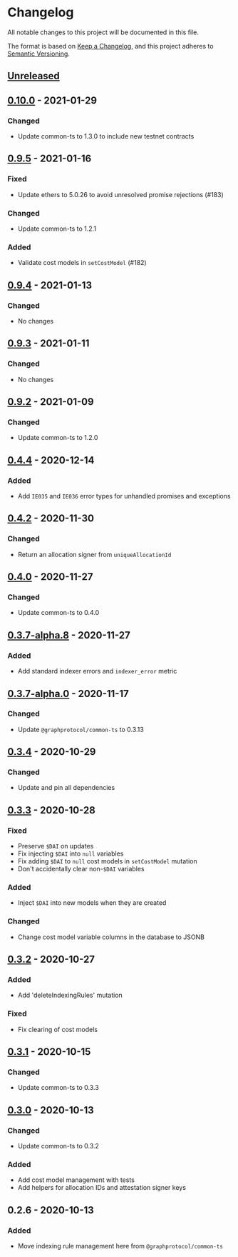 # Changelog
All notable changes to this project will be documented in this file.

The format is based on [Keep a Changelog](https://keepachangelog.com/en/1.0.0/),
and this project adheres to [Semantic Versioning](https://semver.org/spec/v2.0.0.html).

## [Unreleased]

## [0.10.0] - 2021-01-29
### Changed
- Update common-ts to 1.3.0 to include new testnet contracts

## [0.9.5] - 2021-01-16
### Fixed
- Update ethers to 5.0.26 to avoid unresolved promise rejections (#183)

### Changed
- Update common-ts to 1.2.1

### Added
- Validate cost models in `setCostModel` (#182)

## [0.9.4] - 2021-01-13
### Changed
- No changes

## [0.9.3] - 2021-01-11
### Changed
- No changes

## [0.9.2] - 2021-01-09
### Changed
- Update common-ts to 1.2.0

## [0.4.4] - 2020-12-14
### Added
- Add `IE035` and `IE036` error types for unhandled promises and exceptions

## [0.4.2] - 2020-11-30
### Changed
- Return an allocation signer from `uniqueAllocationId`

## [0.4.0] - 2020-11-27
### Changed
- Update common-ts to 0.4.0

## [0.3.7-alpha.8] - 2020-11-27
### Added
- Add standard indexer errors and `indexer_error` metric

## [0.3.7-alpha.0] - 2020-11-17
### Changed
- Update `@graphprotocol/common-ts` to 0.3.13

## [0.3.4] - 2020-10-29
### Changed
- Update and pin all dependencies

## [0.3.3] - 2020-10-28
### Fixed
- Preserve `$DAI` on updates
- Fix injecting `$DAI` into `null` variables
- Fix adding `$DAI` to `null` cost models in `setCostModel` mutation
- Don't accidentally clear non-`$DAI` variables

### Added
- Inject `$DAI` into new models when they are created

### Changed
- Change cost model variable columns in the database to JSONB

## [0.3.2] - 2020-10-27
### Added
- Add 'deleteIndexingRules' mutation

### Fixed
- Fix clearing of cost models

## [0.3.1] - 2020-10-15
### Changed
- Update common-ts to 0.3.3

## [0.3.0] - 2020-10-13
### Changed
- Update common-ts to 0.3.2

### Added
- Add cost model management with tests
- Add helpers for allocation IDs and attestation signer keys

## 0.2.6 - 2020-10-13
### Added
- Move indexing rule management here from `@graphprotocol/common-ts`

[Unreleased]: https://github.com/graphprotocol/indexer/compare/v0.10.0...HEAD
[0.10.0]: https://github.com/graphprotocol/indexer/compare/v0.9.5...v0.10.0
[0.9.5]: https://github.com/graphprotocol/indexer/compare/v0.9.4...v0.9.5
[0.9.4]: https://github.com/graphprotocol/indexer/compare/v0.9.3...v0.9.4
[0.9.3]: https://github.com/graphprotocol/indexer/compare/v0.9.2...v0.9.3
[0.9.2]: https://github.com/graphprotocol/indexer/compare/v0.4.4...v0.9.2
[0.4.4]: https://github.com/graphprotocol/indexer/compare/v0.4.2...v0.4.4
[0.4.2]: https://github.com/graphprotocol/indexer/compare/v0.4.0...v0.4.2
[0.4.0]: https://github.com/graphprotocol/indexer/compare/v0.3.7-alpha.8...v0.4.0
[0.3.7-alpha.8]: https://github.com/graphprotocol/indexer/compare/v0.3.7-alpha.0...v0.3.7-alpha.8
[0.3.7-alpha.0]: https://github.com/graphprotocol/indexer/compare/v0.3.4...v0.3.7-alpha.0
[0.3.4]: https://github.com/graphprotocol/indexer/compare/v0.3.3...v0.3.4
[0.3.3]: https://github.com/graphprotocol/indexer/compare/v0.3.2...v0.3.3
[0.3.2]: https://github.com/graphprotocol/indexer/compare/v0.3.1...v0.3.2
[0.3.1]: https://github.com/graphprotocol/indexer/compare/v0.3.0...v0.3.1
[0.3.0]: https://github.com/graphprotocol/indexer/compare/v0.2.6...v0.3.0
